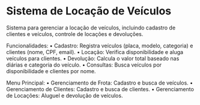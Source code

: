 # Sistema de Locação de Veículos

Sistema para gerenciar a locação de veículos, incluindo cadastro de clientes e veículos, controle de locações e devoluções.

Funcionalidades:
• Cadastro: Registra veículos (placa, modelo, categoria) e clientes (nome, CPF, email).
• Locação: Verifica disponibilidade e aluga veículos para clientes.
• Devolução: Calcula o valor total baseado nas diárias e categoria do veículo.
• Consultas: Busca veículos por disponibilidade e clientes por nome.

Menu Principal:
• Gerenciamento de Frota: Cadastro e busca de veículos.
• Gerenciamento de Clientes: Cadastro e busca de clientes.
• Gerenciamento de Locações: Aluguel e devolução de veículos.

